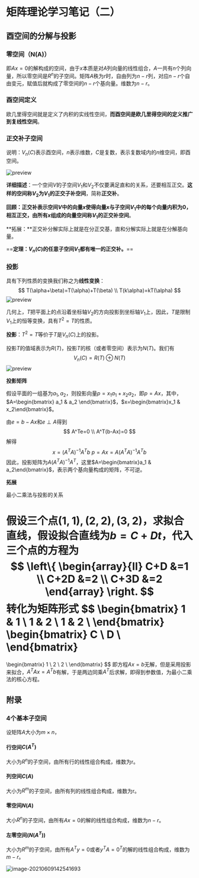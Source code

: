 # 矩阵理论学习笔记（二）

## 酉空间的分解与投影

### 零空间（N(A)）

即$Ax=0$的解构成的空间，由于$x$本质是对$A$列向量的线性组合，$A$一共有$n$个列向量，所以零空间是$R^n$的子空间。矩阵$A$秩为$r$时，自由列为$n-r$列，对应$n-r$个自由变元，赋值后就构成了零空间的$n-r$个基向量。维数为$n-r$。

### 酉空间定义

欧几里得空间就是定义了内积的实线性空间，**而酉空间是欧几里得空间的定义推广到复线性空间**。

### 正交补子空间

说明：$V_n(C)$表示酉空间，$n$表示维数，$C$是复数，表示复数域内的$n$维空间，即酉空间。

![preview](https://pic3.zhimg.com/v2-8f377c616c72ed159e136c688d05be5e_r.jpg)

**详细描述**：一个空间$V$的子空间$V_1$和$V_2$不仅要满足直和的关系，还要相互正交。**这样的空间称$V_2$为$V_1$的正交子补空间**，简称**正交补**。

**回顾：**正交补表示空间$V$中的向量$x$使得向量$x$与子空间$V_1$中的每个向量内积为0，相互正交，由所有$x$组成的向量空间称$V_1$的**正交补空间**。

**拓展：**正交补分解实际上就是在分正交基，直和分解实际上就是在分解基向量。

==**定理：$V_n(C)$的任意子空间$V_1$都有唯一的正交补。**==

### 投影

具有下列性质的变换我们称之为**线性变换**：
$$
T(\alpha+\beta)=T(\alpha)+T(\beta) \\
T(k\alpha)=kT(\alpha)
$$
![preview](https://pic2.zhimg.com/v2-ee08abad7d003001913405853d690765_r.jpg)

几何上，$T$把平面上的点沿着坐标轴$V_2$的方向投影到坐标轴$V_1$上，因此，$T$是限制$V_1$上的恒等变换，具有$T^2=T$的性质。

**投影**：$T^2=T$等价于$T$是$V_n(C)$上的投影。

投影$T$的值域表示为$R(T)$，投影$T$的核（或者零空间）表示为$N(T)$。我们有
$$
V_n(C)=R(T)\oplus N(T)
$$
![preview](https://pic1.zhimg.com/v2-4c87d61f53a0d97adfa5dabb9c90abd0_r.jpg)

**投影矩阵**

假设平面的一组基为$a_1,a_2$，则投影向量$p=x_1a_1+x_2a_2$，即$p=Ax$，其中，$A=\begin{bmatrix} a_1 & a_2 \end{bmatrix}$，$x=\begin{bmatrix}x_1 & x_2\end{bmatrix}$。

由$e=b-Ax$和$e\perp A$得到
$$
A^Te=0 \\
A^T(b-Ax)=0
$$
解得
$$
x=(A^TA)^{-1}A^Tb\
p=Ax=A(A^TA)^{-1}A^Tb
$$
因此，投影矩阵为$A(A^TA)^{-1}A^T$，这里$A=\begin{bmatrix}a_1 & a_2\end{bmatrix}$，表示两个基向量构成的矩阵，不可逆。

**拓展**

最小二乘法与投影的关系

假设三个点$(1,1),(2,2),(3,2)$，求拟合直线，假设拟合直线为$b=C+Dt$，代入三个点的方程为
$$
\left\{ \begin{array}{ll}
C+D  &=1  \\
C+2D &=2  \\
C+3D &=2 
\end{array} \right.
$$
转化为矩阵形式
$$
\begin{bmatrix}
1 & 1 \\
1 & 2 \\
1 & 2 \\
\end{bmatrix}
\begin{bmatrix}
C \\
D \\
\end{bmatrix}
=
\begin{bmatrix}
1 \\
2 \\
2 \\
\end{bmatrix}
$$
即方程$Ax=b$无解，但是采用投影来拟合，$A^TAx=A^Tb$有解，于是两边同乘$A^T$后求解，即得到参数值，为最小二乘法的核心方程。



## 附录

### 4个基本子空间

设矩阵$A$大小为$m\times n$，

#### 行空间$C(A^T)$

大小为$R^n$的子空间，由所有行的线性组合构成，维数为r。

#### 列空间$C(A)$

大小为$R^m$的子空间，由所有列的线性组合构成，维数为r。

#### 零空间$N(A)$

大小$R^n$的子空间，由所有$Ax=0$的解的线性组合构成，维数为$n-r$。

#### 左零空间$(N(A^T))$

大小为$R^m$的子空间，由所有$A^Ty=0$或者$y^TA=0^T$的解的线性组合构成，维数为$m-r$。

![image-20210609142541693](E:\DPU编程\矩阵理论\Dimensionality-Reduction\矩阵理论学习笔记（二）.assets\image-20210609142541693.png)


